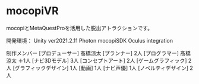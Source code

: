 # mocopiVR

mocopiとMetaQuestProを活用した脱出アトラクションです。

開発環境：
Unity ver2021.2.11
Photon
mocopiSDK
Oculus integration

制作メンバー
[プロデューサー]
髙橋涼太
[プランナー]
2人
[プログラマー]
髙橋涼太
＋1人
[ナビ3Dモデル]
3人
[コンセプトアート]
2人
[ゲームグラフィック]
2人
[グラフィックデザイン]
1人
[動画]
1人
[ナビ声優]
1人
[ノベルティデザイン]
2人
